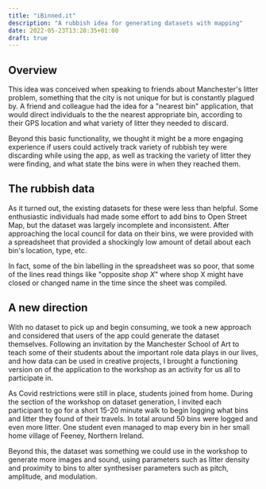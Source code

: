 ```yaml
---
title: "iBinned.it"
description: "A rubbish idea for generating datasets with mapping"
date: 2022-05-23T13:28:35+01:00
draft: true
---
```


## Overview

This idea was conceived when speaking to friends about Manchester's litter problem, something that the city is not unique for but is constantly plagued by. A friend and colleague had the idea for a "nearest bin" application, that would direct individuals to the the nearest appropriate bin, according to their GPS location and what variety of litter they needed to discard.

Beyond this basic functionality, we thought it might be a more engaging experience if users could actively track variety of rubbish tey were discarding while using the app, as well as tracking the variety of litter they were finding, and what state the bins were in when they reached them.

## The rubbish data

As it turned out, the existing datasets for these were less than helpful. Some enthusiastic individuals had made some effort to add bins to Open Street Map, but the dataset was largely incomplete and inconsistent. After approaching the local council for data on their bins, we were provided with a spreadsheet that provided a shockingly low amount of detail about each bin's location, type, etc.

In fact, some of the bin labelling in the spreadsheet was so poor, that some of the lines read things like "opposite _shop X_" where shop X might have closed or changed name in the time since the sheet was compiled.

## A new direction

With no dataset to pick up and begin consuming, we took a new approach and considered that users of the app could generate the dataset themselves. Following an invitation by the Manchester School of Art to teach some of their students about the important role data plays in our lives, and how data can be used in creative projects, I brought a functioning version on of the application to the workshop as an activity for us all to participate in.

As Covid restrictions were still in place, students joined from home. During the section of the workshop on dataset generation, I invited each participant to go for a short 15-20 minute walk to begin logging what bins and litter they found of their travels. In total around 50 bins were logged and even more litter. One student even managed to map every bin in her small home village of Feeney, Northern Ireland.

Beyond this, the dataset was something we could use in the workshop to generate more images and sound, using parameters such as litter density and proximity to bins to alter synthesiser parameters such as pitch, amplitude, and modulation.
